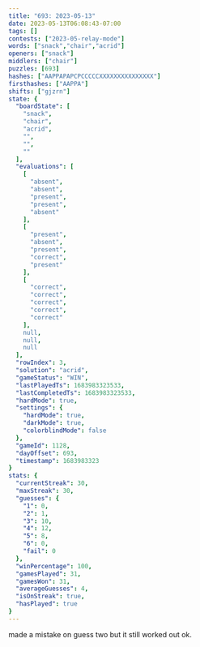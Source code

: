 ```yaml
---
title: "693: 2023-05-13"
date: 2023-05-13T06:08:43-07:00
tags: []
contests: ["2023-05-relay-mode"]
words: ["snack","chair","acrid"]
openers: ["snack"]
middlers: ["chair"]
puzzles: [693]
hashes: ["AAPPAPAPCPCCCCCXXXXXXXXXXXXXXX"]
firsthashes: ["AAPPA"]
shifts: ["gjzrn"]
state: {
  "boardState": [
    "snack",
    "chair",
    "acrid",
    "",
    "",
    ""
  ],
  "evaluations": [
    [
      "absent",
      "absent",
      "present",
      "present",
      "absent"
    ],
    [
      "present",
      "absent",
      "present",
      "correct",
      "present"
    ],
    [
      "correct",
      "correct",
      "correct",
      "correct",
      "correct"
    ],
    null,
    null,
    null
  ],
  "rowIndex": 3,
  "solution": "acrid",
  "gameStatus": "WIN",
  "lastPlayedTs": 1683983323533,
  "lastCompletedTs": 1683983323533,
  "hardMode": true,
  "settings": {
    "hardMode": true,
    "darkMode": true,
    "colorblindMode": false
  },
  "gameId": 1128,
  "dayOffset": 693,
  "timestamp": 1683983323
}
stats: {
  "currentStreak": 30,
  "maxStreak": 30,
  "guesses": {
    "1": 0,
    "2": 1,
    "3": 10,
    "4": 12,
    "5": 8,
    "6": 0,
    "fail": 0
  },
  "winPercentage": 100,
  "gamesPlayed": 31,
  "gamesWon": 31,
  "averageGuesses": 4,
  "isOnStreak": true,
  "hasPlayed": true
}
---
```

<!-- more -->
made a mistake on guess two but it still worked out ok.
